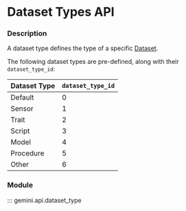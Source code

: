 # Dataset Types API

### Description

A dataset type defines the type of a specific [Dataset](datasets.md). 

The following dataset types are pre-defined, along with their `dataset_type_id`:

| Dataset Type | `dataset_type_id` |
|--------------|-------------------|
| Default      | 0                 |
| Sensor       | 1                 |
| Trait        | 2                 |
| Script       | 3                 |
| Model        | 4                 |
| Procedure    | 5                 |
| Other        | 6                 |

### Module

::: gemini.api.dataset_type